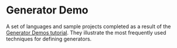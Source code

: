 Generator Demo
==============

A set of languages and sample projects completed as a result of the [Generator Demos tutorial](http://confluence.jetbrains.com/display/MPSD30/Generator+Demos).
They illustrate the most frequently used techniques for defining generators.
